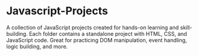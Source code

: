 # Javascript-Projects
A collection of JavaScript projects created for hands-on learning and skill-building. Each folder contains a standalone project with HTML, CSS, and JavaScript code. Great for practicing DOM manipulation, event handling, logic building, and more.

